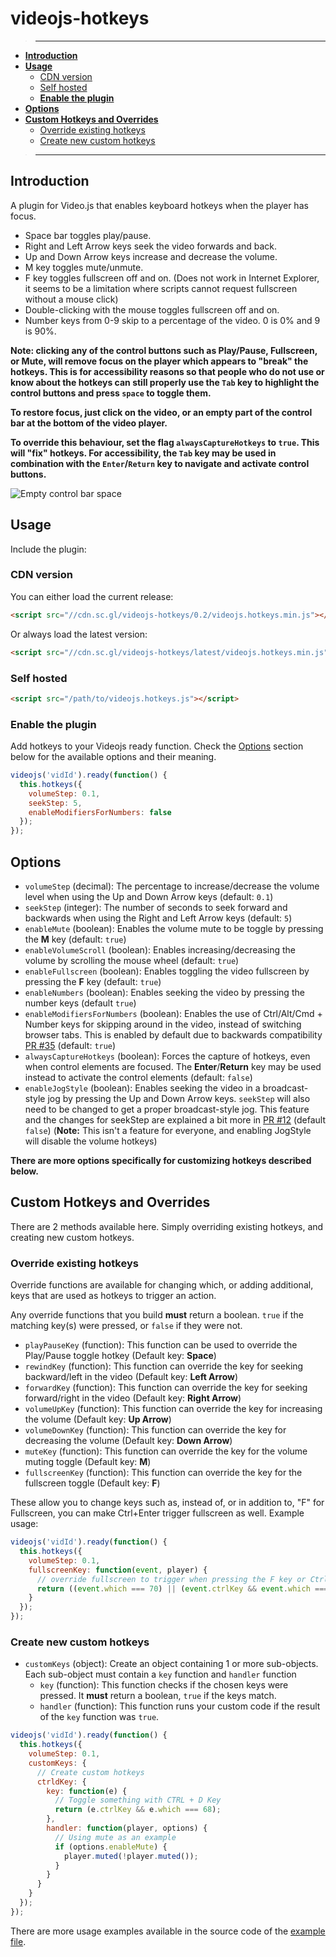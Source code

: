 videojs-hotkeys
========================

>---
- **[Introduction](#introduction)**
- **[Usage](#usage)**
  - [CDN version](#cdn-version)
  - [Self hosted](#self-hosted)
  - **[Enable the plugin](#enable-the-plugin)**
- **[Options](#options)**
- **[Custom Hotkeys and Overrides](#custom-hotkeys-and-overrides)**
  - [Override existing hotkeys](#override-existing-hotkeys)
  - [Create new custom hotkeys](#create-new-custom-hotkeys)

>---

## Introduction

A plugin for Video.js that enables keyboard hotkeys when the player has focus.
* Space bar toggles play/pause.
* Right and Left Arrow keys seek the video forwards and back.
* Up and Down Arrow keys increase and decrease the volume.
* M key toggles mute/unmute.
* F key toggles fullscreen off and on. (Does not work in Internet Explorer, it seems to be a limitation where scripts
cannot request fullscreen without a mouse click)
* Double-clicking with the mouse toggles fullscreen off and on.
* Number keys from 0-9 skip to a percentage of the video. 0 is 0% and 9 is 90%.

**Note: clicking any of the control buttons such as Play/Pause, Fullscreen, or Mute, will remove focus on the player
which appears to "break" the hotkeys.  This is for accessibility reasons so that people who do not use or know about
the hotkeys can still properly use the `Tab` key to highlight the control buttons and press `space` to toggle them.**

**To restore focus, just click on the video, or an empty part of the control bar at the bottom of the video player.**

**To override this behaviour, set the flag `alwaysCaptureHotkeys` to `true`.
This will "fix" hotkeys. For accessibility, the `Tab` key may be used in combination with the `Enter`/`Return` key to navigate and activate control buttons.**

![Empty control bar space](http://i.imgur.com/18WMTUw.png)

## Usage
Include the plugin:

### CDN version
You can either load the current release:
```html
<script src="//cdn.sc.gl/videojs-hotkeys/0.2/videojs.hotkeys.min.js"></script>
```
Or always load the latest version:
```html
<script src="//cdn.sc.gl/videojs-hotkeys/latest/videojs.hotkeys.min.js"></script>
```

### Self hosted
```html
<script src="/path/to/videojs.hotkeys.js"></script>
```

### Enable the plugin
Add hotkeys to your Videojs ready function.
Check the [Options](#options) section below for the available options and their meaning.
```js
videojs('vidId').ready(function() {
  this.hotkeys({
    volumeStep: 0.1,
    seekStep: 5,
    enableModifiersForNumbers: false
  });
});
```

## Options

- `volumeStep` (decimal): The percentage to increase/decrease the volume level when using the Up and Down Arrow keys (default: `0.1`)
- `seekStep` (integer): The number of seconds to seek forward and backwards when using the Right and Left Arrow keys (default: `5`)
- `enableMute` (boolean): Enables the volume mute to be toggle by pressing the **M** key (default: `true`)
- `enableVolumeScroll` (boolean): Enables increasing/decreasing the volume by scrolling the mouse wheel (default: `true`)
- `enableFullscreen` (boolean): Enables toggling the video fullscreen by pressing the **F** key (default: `true`)
- `enableNumbers` (boolean): Enables seeking the video by pressing the number keys (default `true`)
- `enableModifiersForNumbers` (boolean): Enables the use of Ctrl/Alt/Cmd + Number keys for skipping around in the video, instead of switching browser tabs. This is enabled by default due to backwards compatibility [PR #35](https://github.com/ctd1500/videojs-hotkeys/pull/35) (default: `true`)
- `alwaysCaptureHotkeys` (boolean): Forces the capture of hotkeys, even when control elements are focused.
The **Enter**/**Return** key may be used instead to activate the control elements (default: `false`)
- `enableJogStyle` (boolean): Enables seeking the video in a broadcast-style jog by pressing the Up and Down Arrow keys.
`seekStep` will also need to be changed to get a proper broadcast-style jog.
This feature and the changes for seekStep are explained a bit more in [PR #12](https://github.com/ctd1500/videojs-hotkeys/pull/12) (default `false`)
(**Note:** This isn't a feature for everyone, and enabling JogStyle will disable the volume hotkeys)

**There are more options specifically for customizing hotkeys described below.**

## Custom Hotkeys and Overrides

There are 2 methods available here.  Simply overriding existing hotkeys, and creating new custom hotkeys.

### Override existing hotkeys

Override functions are available for changing which, or adding additional, keys that are used as hotkeys to trigger an action.

Any override functions that you build **must** return a boolean.
`true` if the matching key(s) were pressed, or `false` if they were not.

- `playPauseKey` (function): This function can be used to override the Play/Pause toggle hotkey (Default key: **Space**)
- `rewindKey` (function): This function can override the key for seeking backward/left in the video (Default key: **Left Arrow**)
- `forwardKey` (function): This function can override the key for seeking forward/right in the video (Default key: **Right Arrow**)
- `volumeUpKey` (function): This function can override the key for increasing the volume (Default key: **Up Arrow**)
- `volumeDownKey` (function): This function can override the key for decreasing the volume (Default key: **Down Arrow**)
- `muteKey` (function): This function can override the key for the volume muting toggle (Default key: **M**)
- `fullscreenKey` (function): This function can override the key for the fullscreen toggle (Default key: **F**)

These allow you to change keys such as, instead of, or in addition to, "F" for Fullscreen, you can make Ctrl+Enter trigger fullscreen as well.
Example usage:
```js
videojs('vidId').ready(function() {
  this.hotkeys({
    volumeStep: 0.1,
    fullscreenKey: function(event, player) {
      // override fullscreen to trigger when pressing the F key or Ctrl+Enter
      return ((event.which === 70) || (event.ctrlKey && event.which === 13));
    }
  });
});
```

### Create new custom hotkeys

- `customKeys` (object): Create an object containing 1 or more sub-objects.  Each sub-object must contain a `key` function and `handler` function
    - `key` (function):  This function checks if the chosen keys were pressed.  It **must** return a boolean, `true` if the keys match.
    - `handler` (function):  This function runs your custom code if the result of the `key` function was `true`.

```js
videojs('vidId').ready(function() {
  this.hotkeys({
    volumeStep: 0.1,
    customKeys: {
      // Create custom hotkeys
      ctrldKey: {
        key: function(e) {
          // Toggle something with CTRL + D Key
          return (e.ctrlKey && e.which === 68);
        },
        handler: function(player, options) {
          // Using mute as an example
          if (options.enableMute) {
            player.muted(!player.muted());
          }
        }
      }
    }
  });
});
```
There are more usage examples available in the source code of the [example file](https://github.com/ctd1500/videojs-hotkeys/blob/master/example.html).

